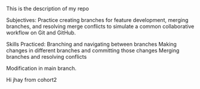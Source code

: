 This is the description of my repo

Subjectives: Practice creating branches for feature development, merging branches, 
and resolving merge conflicts to simulate a common collaborative workflow on Git and GitHub.

Skills Practiced:
Branching and navigating between branches
Making changes in different branches and committing those changes
Merging branches and resolving conflicts

Modification in main branch.

Hi jhay from cohort2
